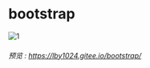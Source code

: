 # bootstrap
![1](https://upload-images.jianshu.io/upload_images/6954760-0d60e26086461f9e.png?imageMogr2/auto-orient/strip%7CimageView2/2/w/1240)


###### 预览 : https://lby1024.gitee.io/bootstrap/